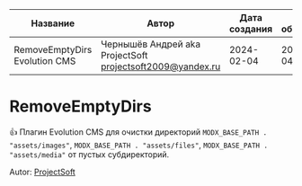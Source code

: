 | Название |  Автор | Дата создания | Дата обновления |
| --- | --- | --- | --- |
| RemoveEmptyDirs Evolution CMS | Чернышёв Андрей aka ProjectSoft <projectsoft2009@yandex.ru> | 2024-02-04  | 2024-02-04 |

# RemoveEmptyDirs

👍 Плагин Evolution CMS для очистки директорий `MODX_BASE_PATH . "assets/images"`, `MODX_BASE_PATH . "assets/files"`, `MODX_BASE_PATH . "assets/media"` от пустых субдиректорий.

Autor: [ProjectSoft](https://projectsoft.ru/)
